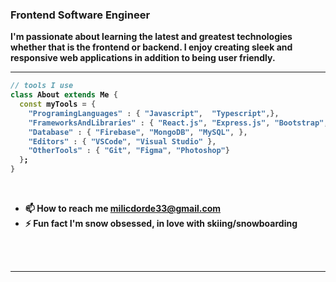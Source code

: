 <div align="left" width="50">
<h3 align="left">Frontend Software Engineer</h3>
 
  
<p><strong>I'm passionate about learning the latest and greatest technologies whether that is the frontend or backend. I enjoy creating sleek and responsive web applications in addition to being user friendly. 
<br>



</div>

<hr></hr>


```dart
// tools I use
class About extends Me { 
  const myTools = {  
    "ProgramingLanguages" : { "Javascript",  "Typescript",},
    "FrameworksAndLibraries" : { "React.js", "Express.js", "Bootstrap",  "Tailwind",  "SCSS/SASS", "Next.js", "Redux" },
    "Database" : { "Firebase", "MongoDB", "MySQL", },
    "Editors" : { "VSCode", "Visual Studio" },
    "OtherTools" : { "Git", "Figma", "Photoshop"}
  };
}
```
<br>
 
- 📫  How to reach me **milicdorde33@gmail.com** <br>
- ⚡  Fun fact **I'm snow obsessed, in love with skiing/snowboarding**


<br>
<br>

<hr></hr>




